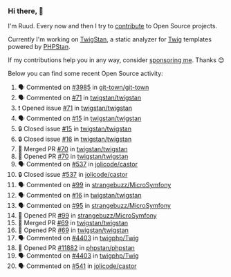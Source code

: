 ### Hi there, 👋

I'm Ruud. Every now and then I try to [contribute](https://github.com/pulls?q=+is%3Apr+author%3Aruudk+archived%3Afalse+is%3Apublic+) to Open Source projects.

Currently I'm working on [TwigStan](https://github.com/twigstan), a static analyzer for [Twig](https://twig.symfony.com/) templates powered by [PHPStan](https://phpstan.org/).

If my contributions help you in any way, consider [sponsoring me](https://github.com/sponsors/ruudk). Thanks 😊

Below you can find some recent Open Source activity:

<!--START_SECTION:activity-->
1. 🗣 Commented on [#3985](https://github.com/git-town/git-town/issues/3985#issuecomment-2428334865) in [git-town/git-town](https://github.com/git-town/git-town)
2. 🗣 Commented on [#71](https://github.com/twigstan/twigstan/issues/71#issuecomment-2426268575) in [twigstan/twigstan](https://github.com/twigstan/twigstan)
3. ❗ Opened issue [#71](https://github.com/twigstan/twigstan/issues/71) in [twigstan/twigstan](https://github.com/twigstan/twigstan)
4. 🗣 Commented on [#15](https://github.com/twigstan/twigstan/issues/15#issuecomment-2426254867) in [twigstan/twigstan](https://github.com/twigstan/twigstan)
5. 🔒 Closed issue [#15](https://github.com/twigstan/twigstan/issues/15) in [twigstan/twigstan](https://github.com/twigstan/twigstan)
6. 🔒 Closed issue [#16](https://github.com/twigstan/twigstan/issues/16) in [twigstan/twigstan](https://github.com/twigstan/twigstan)
7. 🎉 Merged PR [#70](https://github.com/twigstan/twigstan/pull/70) in [twigstan/twigstan](https://github.com/twigstan/twigstan)
8. 💪 Opened PR [#70](https://github.com/twigstan/twigstan/pull/70) in [twigstan/twigstan](https://github.com/twigstan/twigstan)
9. 🗣 Commented on [#537](https://github.com/jolicode/castor/issues/537#issuecomment-2426240394) in [jolicode/castor](https://github.com/jolicode/castor)
10. 🔒 Closed issue [#537](https://github.com/jolicode/castor/issues/537) in [jolicode/castor](https://github.com/jolicode/castor)
11. 🗣 Commented on [#99](https://github.com/strangebuzz/MicroSymfony/pull/99#issuecomment-2426220910) in [strangebuzz/MicroSymfony](https://github.com/strangebuzz/MicroSymfony)
12. 🗣 Commented on [#16](https://github.com/twigstan/twigstan/issues/16#issuecomment-2426212124) in [twigstan/twigstan](https://github.com/twigstan/twigstan)
13. 🗣 Commented on [#95](https://github.com/strangebuzz/MicroSymfony/pull/95#issuecomment-2426206339) in [strangebuzz/MicroSymfony](https://github.com/strangebuzz/MicroSymfony)
14. 💪 Opened PR [#99](https://github.com/strangebuzz/MicroSymfony/pull/99) in [strangebuzz/MicroSymfony](https://github.com/strangebuzz/MicroSymfony)
15. 🎉 Merged PR [#69](https://github.com/twigstan/twigstan/pull/69) in [twigstan/twigstan](https://github.com/twigstan/twigstan)
16. 💪 Opened PR [#69](https://github.com/twigstan/twigstan/pull/69) in [twigstan/twigstan](https://github.com/twigstan/twigstan)
17. 🗣 Commented on [#4403](https://github.com/twigphp/Twig/pull/4403#issuecomment-2426073645) in [twigphp/Twig](https://github.com/twigphp/Twig)
18. 💪 Opened PR [#11882](https://github.com/phpstan/phpstan/pull/11882) in [phpstan/phpstan](https://github.com/phpstan/phpstan)
19. 🗣 Commented on [#4403](https://github.com/twigphp/Twig/pull/4403#issuecomment-2426071502) in [twigphp/Twig](https://github.com/twigphp/Twig)
20. 🗣 Commented on [#541](https://github.com/jolicode/castor/pull/541#issuecomment-2425965369) in [jolicode/castor](https://github.com/jolicode/castor)
<!--END_SECTION:activity-->
